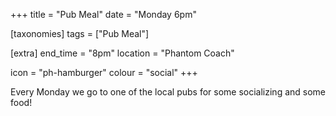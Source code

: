 +++
title = "Pub Meal"
date = "Monday 6pm"

[taxonomies]
tags = ["Pub Meal"]

[extra]
end_time = "8pm"
location = "Phantom Coach"

icon = "ph-hamburger"
colour = "social"
+++

Every Monday we go to one of the local pubs for some socializing and some food!